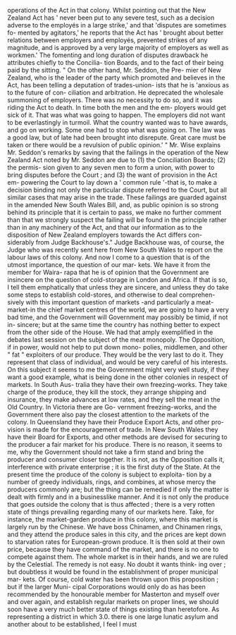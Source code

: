 operations of the Act in that colony. Whilst pointing out that the New Zealand Act has ' never been put to any severe test, such as a decision adverse to the employés in a large strike,' and that 'disputes are sometimes fo- mented by agitators,' he reports that the Act has ' brought about better relations between employers and employés, prevented strikes of any magnitude, and is approved by a very large majority of employers as well as workmen.' The fomenting and long duration of disputes drawback he attributes chiefly to the Concilia- tion Boards, and to the fact of their being paid by the sitting. " On the other hand, Mr. Seddon, the Pre- mier of New Zealand, who is the leader of the party which promoted and believes in the Act, has been telling a deputation of trades-union- ists that he is 'anxious as to the future of con- ciliation and arbitration. He deprecated the wholesale summoning of employers. There was no necessity to do so, and it was riding the Act to death. In time both the men and the em- ployers would get sick of it. That was what was going to happen. The employers did not want to be everlastingly in turmoil. What the country wanted was to have awards, and go on working. Some one had to stop what was going on. The law was a good law, but of late had been brought into disrepute. Great care must be taken or there would be a revulsion of public opinion.' " Mr. Wise explains Mr. Seddon's remarks by saving that the failings in the operation of the New Zealand Act noted by Mr. Seddon are due to (1) the Conciliation Boards; (2) the permis- sion given to any seven men to form a union, with power to bring disputes before the Court ; and (3) the want of provision in the Act em- powering the Court to lay down a ' common rule '-that is, to make a decision binding not only the particular dispute referred to the Court, but all similar cases that may arise in the trade. These failings are guarded against in the amended New South Wales Bill, and, as public opinion is so strong behind its principle that it is certain to pass, we make no further comment than that we strongly suspect the failing will be found in the principle rather than in any machinery of the Act, and that our information as to the disposition of New Zealand employers towards the Act differs con- siderably from Judge Backhouse's." Judge Backhouse was, of course, the Judge who was recently sent here from New South Wales to report on the labour laws of this colony. And now I come to a question that is of the utmost importance, the question of our mar- kets. We have it from the member for Waira- rapa that he is of opinion that the Government are insincere on the question of cold-storage in London and Africa. If that is so, I tell them emphatically that unless they are sincere, and unless they do take some steps to establish cold-stores, and otherwise to deal comprehen- sively with this important question of markets -and particularly a meat-market-in the chief market centres of the world, we are going to have a very bad time, and the Government will Government may possibly be timid, if not in- sincere; but at the same time the country has nothing better to expect from the other side of the House. We had that amply exemplified in the debates last session on the subject of the meat monopoly. The Opposition, if in power, would not help to put down mono- polies, middlemen, and other " fat " exploiters of our produce. They would be the very last to do it. They represent that class of individual, and would be very careful of his interests. On this subject it seems to me the Government might very well study, if they want a good example, what is being done in the other colonies in respect of markets. In South Aus- tralia they have their own freezing-works. They take charge of the produce, they kill the stock, they arrange shipping and insurance, they make advances at low rates, and they sell the meat in the Old Country. In Victoria there are Go- vernment freezing-works, and the Government there also pay the closest attention to the markets of the colony. In Queensland they have their Produce Export Acts, and other pro- vision is made for the encouragement of trade. In New South Wales they have their Board for Exports, and other methods are devised for securing to the producer a fair market for his produce. There is no reason, it seems to me, why the Government should not take a firm stand and bring the producer and consumer closer together. It is not, as the Opposition calls it, interference with private enterprise ; it is the first duty of the State. At the present time the produce of the colony is subject to exploita- tion by a number of greedy individuals, rings, and combines, at whose mercy the producers commonly are; but the thing can be remedied if only the matter is dealt with firmly and in a businesslike manner. And it is not only the produce that goes outside the colony that is thus affected ; there is a very rotten state of things prevailing regarding many of our markets here. Take, for instance, the market-garden produce in this colony, where this market is largely run by the Chinese. We have boss Chinamen, and Chinamen rings, and they attend the produce sales in this city, and the prices are kept down to starvation rates for European-grown produce. It is then sold at their own price, because they have command of the market, and there is no one to compete against them. The whole market is in their hands, and we are ruled by the Celestial. The remedy is not easy. No doubt it wants think- ing over ; but doubtless it would be found in the establishment of proper municipal mar- kets. Of course, cold water has been thrown upon this proposition ; but if the larger Muni- cipal Corporations would only do as has been recommended by the honourable member for Masterton and myself over and over again, and establish regular markets on proper lines, we should soon have a very much better state of things existing than heretofore. As representing a district in which 3.0. there is one large lunatic asylum and another about to be established, I feel I must 
